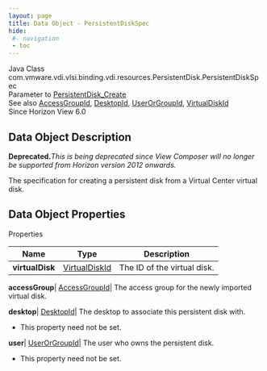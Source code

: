 ```yaml
---
layout: page
title: Data Object - PersistentDiskSpec
hide:
 #- navigation
 - toc
---
```






Java Class
    com.vmware.vdi.vlsi.binding.vdi.resources.PersistentDisk.PersistentDiskSpec  
Parameter to
     [PersistentDisk_Create](vdi.resources.PersistentDisk.md#create)  
See also
     [AccessGroupId](vdi.entity.AccessGroupId.md), [DesktopId](vdi.entity.DesktopId.md), [UserOrGroupId](vdi.entity.UserOrGroupId.md), [VirtualDiskId](vdi.entity.VirtualDiskId.md)  
Since 
    Horizon View 6.0

## Data Object Description 

**Deprecated.**_This is being deprecated since View Composer will no longer be supported from Horizon version 2012 onwards._

The specification for creating a persistent disk from a Virtual Center virtual disk. 

## Data Object Properties

Properties

Name |  Type |  Description   
---|---|---  
**virtualDisk**| [VirtualDiskId](vdi.entity.VirtualDiskId.md)|  The ID of the virtual disk.   
  
**accessGroup**| [AccessGroupId](vdi.entity.AccessGroupId.md)|  The access group for the newly imported virtual disk.   
  
**desktop**| [DesktopId](vdi.entity.DesktopId.md)|  The desktop to associate this persistent disk with.   


* This property need not be set.

  
**user**| [UserOrGroupId](vdi.entity.UserOrGroupId.md)|  The user who owns the persistent disk.   


* This property need not be set.

  
  
  
 
  
  


